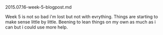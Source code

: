 2015.07.16-week-5-blogpost.md

Week 5 is not so bad i'm lost but not with evrything.
Things are starting to make sense little by little.
Beening to lean things on my own as much as i can
but i could use more help.

